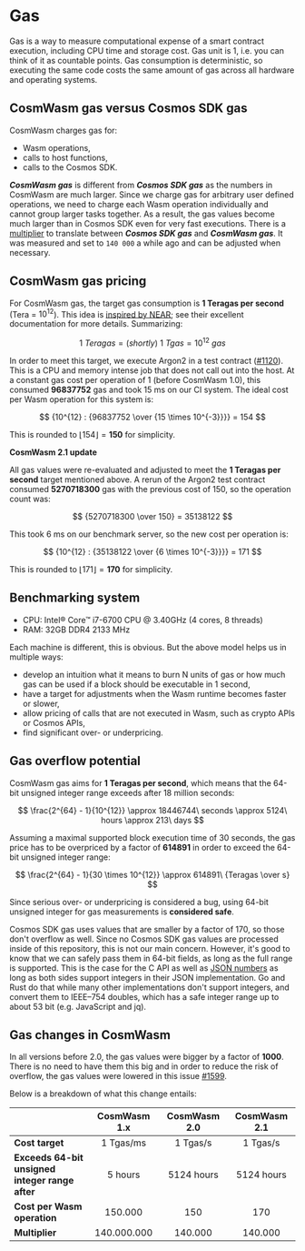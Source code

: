 [#1599]: https://github.com/CosmWasm/cosmwasm/pull/1599
[JSON numbers]: https://www.json.org/
[default-gas-multiplier]: https://github.com/CosmWasm/wasmd/blob/04cb6e5408cc54c27247b0b327dfa99769d5103c/x/wasm/types/gas_register.go#L34
[inspired by NEAR]: https://docs.near.org/concepts/protocol/gas
[#1120]: https://github.com/CosmWasm/cosmwasm/pull/1120

<SectionLabel chapter="core" section="architecture"></SectionLabel>

# Gas

Gas is a way to measure computational expense of a smart contract execution, including CPU time and
storage cost. Gas unit is 1, i.e. you can think of it as countable points. Gas consumption is
deterministic, so executing the same code costs the same amount of gas across all hardware and
operating systems.

## CosmWasm gas versus Cosmos SDK gas

CosmWasm charges gas for:
- Wasm operations,
- calls to host functions,
- calls to the Cosmos SDK.

_**CosmWasm gas**_ is different from _**Cosmos SDK gas**_ as the numbers in CosmWasm are much larger.
Since we charge gas for arbitrary user defined operations, we need to charge each Wasm operation
individually and cannot group larger tasks together. As a result, the gas values become much larger
than in Cosmos SDK even for very fast executions. There is a [multiplier][default-gas-multiplier]
to translate between _**Cosmos SDK gas**_ and _**CosmWasm gas**_.
It was measured and set to `140 000` a while ago and can be adjusted when necessary.

## CosmWasm gas pricing

For CosmWasm gas, the target gas consumption is **1 Teragas per second** (Tera = $10^{12}$).
This idea is [inspired by NEAR]; see their excellent documentation for more details. Summarizing:

$$ 1\ Teragas = (shortly)\ 1\ Tgas  = 10^{12}\ gas $$

In order to meet this target, we execute Argon2 in a test contract ([#1120]). This is a CPU and
memory intense job that does not call out into the host. At a constant gas cost per operation of 1
(before CosmWasm 1.0), this consumed **96837752** gas and took 15 ms on our CI system.
The ideal cost per Wasm operation for this system is:
 
$$ {10^{12} :  {96837752 \over {15 \times 10^{-3}}}} = 154 $$
 
This is rounded to $\lfloor 154 \rfloor = \mathbf{150}$ for simplicity.

**CosmWasm 2.1 update**

All gas values were re-evaluated and adjusted to meet the **1 Teragas per second** target mentioned above.
A rerun of the Argon2 test contract consumed **5270718300** gas with the
previous cost of 150, so the operation count was:
 
$$ {5270718300 \over 150} = 35138122 $$
 
This took 6 ms on our benchmark server, so the new cost per operation is:
 
$$ {10^{12} : {35138122 \over {6 \times 10^{-3}}}} = 171 $$

This is rounded to $\lfloor 171 \rfloor = \mathbf{170}$ for simplicity.

## Benchmarking system

- CPU: Intel® Core™ i7-6700 CPU @ 3.40GHz (4 cores, 8 threads)
- RAM: 32GB DDR4 2133 MHz

Each machine is different, this is obvious. But the above model helps us in multiple ways:

- develop an intuition what it means to burn N units of gas or how much gas can be used if a block
  should be executable in 1 second,
- have a target for adjustments when the Wasm runtime becomes faster or slower,
- allow pricing of calls that are not executed in Wasm, such as crypto APIs or Cosmos APIs,
- find significant over- or underpricing.

## Gas overflow potential

CosmWasm gas aims for **1 Teragas per second**, which means that the 64-bit unsigned integer range exceeds
after 18 million seconds:
 
$$ \frac{2^{64} - 1}{10^{12}} \approx 18446744\ seconds \approx 5124\ hours \approx 213\ days $$

Assuming a maximal supported block execution time of 30 seconds, the gas price has to be overpriced
by a factor of **614891** in order to exceed the 64-bit unsigned integer range:

$$ \frac{2^{64} - 1}{30 \times 10^{12}} \approx 614891\ {Teragas \over s} $$


Since serious over- or underpricing is considered a bug, using 64-bit unsigned integer
for gas measurements is **considered safe**.

Cosmos SDK gas uses values that are smaller by a factor of 170, so those don't overflow as well.
Since no Cosmos SDK gas values are processed inside of this repository, this is not our main
concern. However, it's good to know that we can safely pass them in 64-bit fields, as long as the
full range is supported. This is the case for the C API as well as [JSON numbers] as long as both
sides support integers in their JSON implementation. Go and Rust do that while many other
implementations don't support integers, and convert them to IEEE–754 doubles, which has a safe
integer range up to about 53 bit (e.g. JavaScript and jq).

## Gas changes in CosmWasm

In all versions before 2.0, the gas values were bigger by a factor of **1000**.
There is no need to have them this big and in order to reduce the risk of
overflow, the gas values were lowered in this issue [#1599].

Below is a breakdown of what this change entails:

|                                                     | CosmWasm 1.x | CosmWasm 2.0 | CosmWasm 2.1 |
|-----------------------------------------------------|:------------:|:------------:|:------------:|
| **Cost target**                                     |  1 Tgas/ms   |   1 Tgas/s   |   1 Tgas/s   |
| **Exceeds 64-bit unsigned<br/>integer range after** |   5 hours    |  5124 hours  |  5124 hours  |
| **Cost per Wasm operation**                         |   150.000    |     150      |     170      |
| **Multiplier**                                      | 140.000.000  |   140.000    |   140.000    |
